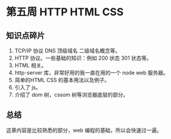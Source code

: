 # 第五周 HTTP HTML CSS

## 知识点碎片

1. TCP/IP 协议 DNS 顶级域名 二级域名概念等。
2. HTTP 协议。一些基础的知识：例如 200 状态 301 状态等。
3. HTML 相关。
4. http-server 库，非常好用的我一直在用的一个 node web 服务器。
5. 简单的HTML CSS 的基本用法以及例子。
6. 引入了 js。
7. 介绍了 dom 树，cssom 树等浏览器底层的部分。

## 总结

这章内容是比较熟悉的部分，web 编程的基础，所以会快速过一遍。
